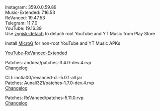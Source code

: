 Instagram: 359.0.0.59.89  
Music-Extended: 7.16.53  
ReVanced: 19.47.53  
Telegram: 11.7.0  
YouTube: 19.16.39  
Use [zygisk-detach](https://github.com/j-hc/zygisk-detach) to detach root YouTube and YT Music from Play Store  

Install [MicroG](https://github.com/WSTxda/MicroG-RE/releases) for non-root YouTube and YT Music APKs  

[YouTube-ReVanced-Extended](https://github.com/saqie1393/Anddea-YT)
  
Patches: anddea/patches-3.4.0-dev.4.rvp  
[Changelog](https://github.com/anddea/revanced-patches/releases/tag/v3.4.0-dev.4)

CLI: inotia00/revanced-cli-5.0.1-all.jar  
Patches: Aunali321/patches-1.7.0-dev.4.rvp  
[Changelog](https://github.com/Aunali321/ReVancedExperiments/releases/tag/v1.7.0-dev.4)

Patches: ReVanced/patches-5.11.0.rvp  
[Changelog](https://github.com/ReVanced/revanced-patches/releases/tag/v5.11.0)  
